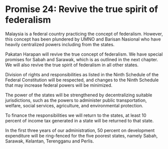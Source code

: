 # Promise 24: Revive the true spirit of federalism

Malaysia is a federal country practicing the concept of federalism. However, this concept has been plundered by UMNO and Barisan Nasional who have heavily centralized powers including from the states.

Pakatan Harapan will revive the true concept of federalism. We have special promises for Sabah and Sarawak, which is as outlined in the next chapter. We will also revive the true spirit of federalism in all other states.

Division of rights and responsibilities as listed in the Ninth Schedule of the Federal Constitution will be respected, and changes to the Ninth Schedule that may increase federal powers will be minimized.

The power of the states will be strengthened by decentralizing suitable jurisdictions, such as the powers to administer public transportation, welfare, social services, agriculture, and environmental protection.

To finance the responsibilities we will return to the states, at least 10 percent of income tax generated in a state will be returned to that state.

In the first three years of our administration, 50 percent on development expenditure will be ring-fenced for the five poorest states, namely Sabah, Sarawak, Kelantan, Terengganu and Perlis.
